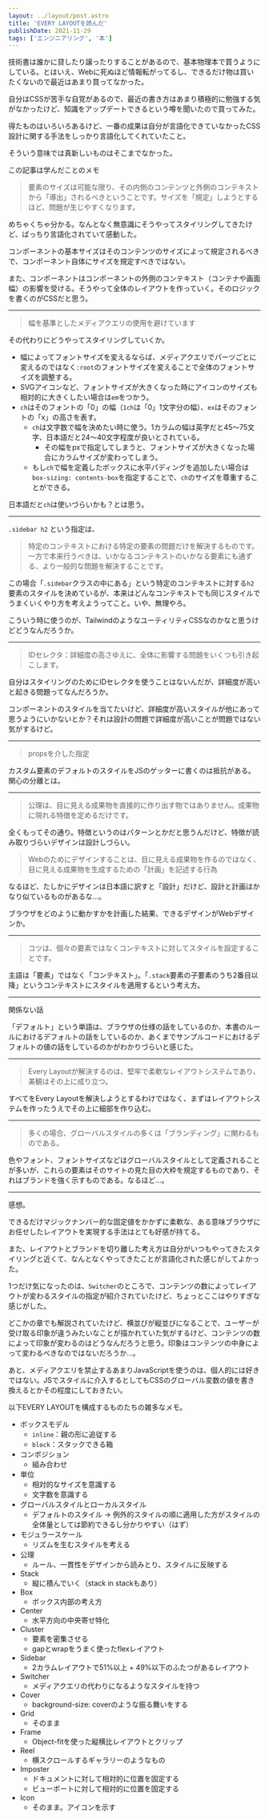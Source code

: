 ```yaml
---
layout: ../layout/post.astro
title: 'EVERY LAYOUTを読んだ'
publishDate: 2021-11-29
tags: ['エンジニアリング', '本']
---
```


技術書は誰かに貸したり譲ったりすることがあるので、基本物理本で買うようにしている。とはいえ、Webに死ぬほど情報転がってるし、できるだけ物は買いたくないので最近はあまり買ってなかった。

自分はCSSが苦手な自覚があるので、最近の書き方はあまり積極的に勉強する気がなかったけど、知識をアップデートできるという噂を聞いたので買ってみた。

得たものはいろいろあるけど、一番の成果は自分が言語化できていなかったCSS設計に関する手法をしっかり言語化してくれていたこと。

そういう意味では真新しいものはそこまでなかった。

この記事は学んだことのメモ

> 要素のサイズは可能な限り、その内側のコンテンツと外側のコンテキストから「導出」されるべきということです。サイズを「規定」しようとするほど、問題が生じやすくなります。

めちゃくちゃ分かる。なんとなく無意識にそうやってスタイリングしてきたけど、ばっちり言語化されていて感動した。

コンポーネントの基本サイズはそのコンテンツのサイズによって規定されるべきで、コンポーネント自体にサイズを規定すべきではない。

また、コンポーネントはコンポーネントの外側のコンテキスト（コンテナや画面幅）の影響を受ける。そうやって全体のレイアウトを作っていく。そのロジックを書くのがCSSだと思う。

---

> 幅を基準としたメディアクエリの使用を避けています

その代わりにどうやってスタイリングしていくか。

* 幅によってフォントサイズを変えるならば、メディアクエリでパーツごとに変えるのではなく`:root`のフォントサイズを変えることで全体のフォントサイズを調整する。
* SVGアイコンなど、フォントサイズが大きくなった時にアイコンのサイズも相対的に大きくしたい場合は`em`をつかう。
* `ch`はそのフォントの「0」の幅（`1ch`は「0」1文字分の幅）、`ex`はそのフォントの「x」の高さを表す。
  * `ch`は文字数で幅を決めたい時に使う。1カラムの幅は英字だと45〜75文字、日本語だと24〜40文字程度が良いとされている。
    * その幅をpxで指定してしまうと、フォントサイズが大きくなった場合にカラムサイズが変わってしまう。
  * もし`ch`で幅を定義したボックスに水平パディングを追加したい場合は`box-sizing: contents-box`を指定することで、`ch`のサイズを尊重することができる。

日本語だと`ch`は使いづらいかも？とは思う。

---

`.sidebar h2` という指定は、

> 特定のコンテキストにおける特定の要素の問題だけを解決するものです。一方で本来行うべきは、いかなるコンテキストのいかなる要素にも通ずる、より一般的な問題を解決することです。

この場合「`.sidebar`クラスの中にある」という特定のコンテキストに対する`h2`要素のスタイルを決めているが、本来はどんなコンテキストでも同じスタイルでうまくいくやり方を考えようってこと。いや、無理やろ。

こういう時に使うのが、TailwindのようなユーティリティCSSなのかなと思うけどどうなんだろうか。

---

> IDセレクタ：詳細度の高さゆえに、全体に影響する問題をいくつも引き起こします。

自分はスタイリングのためにIDセレクタを使うことはないんだが、詳細度が高いと起きる問題ってなんだろうか。

コンポーネントのスタイルを当てたいけど、詳細度が高いスタイルが他にあって思うようにいかないとか？それは設計の問題で詳細度が高いことが問題ではない気がするけど。

---

> propsを介した指定

カスタム要素のデフォルトのスタイルをJSのゲッターに書くのは抵抗がある。関心の分離とは。

---

> 公理は、目に見える成果物を直接的に作り出す物ではありません。成果物に現れる特徴を定めるだけです。

全くもってその通り。特徴というのはパターンとかだと思うんだけど、特徴が読み取りづらいデザインは設計しづらい。

> Webのためにデザインすることは、目に見える成果物を作るのではなく、目に見える成果物を生成するための「計画」を記述する行為

なるほど、たしかにデザインは日本語に訳すと「設計」だけど、設計と計画はかなり似ているものがあるな…。

ブラウザをどのように動かすかを計画した結果、できるデザインがWebデザインか。

---

> コツは、個々の要素ではなくコンテキストに対してスタイルを設定することです。

主語は「要素」ではなく「コンテキスト」。「`.stack`要素の子要素のうち2番目以降」というコンテキストにスタイルを適用するという考え方。

---

関係ない話

「デフォルト」という単語は、ブラウザの仕様の話をしているのか、本書のルールにおけるデフォルトの話をしているのか、あくまでサンプルコードにおけるデフォルトの値の話をしているのかがわかりづらいと感じた。

---

> Every Layoutが解決するのは、堅牢で柔軟なレイアウトシステムであり、美観はその上に成り立つ。

すべてをEvery Layoutを解決しようとするわけではなく、まずはレイアウトシステムを作ったうえでその上に細部を作り込む。

---

> 多くの場合、グローバルスタイルの多くは「ブランディング」に関わるものである。

色やフォント、フォントサイズなどはグローバルスタイルとして定義されることが多いが、これらの要素はそのサイトの見た目の大枠を規定するものであり、それはブランドを強く示すものである。なるほど…。

---

感想。

できるだけマジックナンバー的な固定値をかかずに柔軟な、ある意味ブラウザにお任せしたレイアウトを実現する手法はとても好感が持てる。

また、レイアウトとブランドを切り離した考え方は自分がいつもやってきたスタイリングと近くて、なんとなくやってきたことが言語化された感じがしてよかった。

1つだけ気になったのは、`Switcher`のところで、コンテンツの数によってレイアウトが変わるスタイルの指定が紹介されていたけど、ちょっとここはやりすぎな感じがした。

どこかの章でも解説されていたけど、横並びが縦並びになることで、ユーザーが受け取る印象が違うみたいなことが描かれていた気がするけど、コンテンツの数によって印象が変わるのはどうなんだろうと思う。印象はコンテンツの中身によって変わるべきなのではないだろうか…。

あと、メディアクエリを禁止するあまりJavaScriptを使うのは、個人的には好きではない。JSでスタイルに介入するとしてもCSSのグローバル変数の値を書き換えるとかその程度にしておきたい。

以下EVERY LAYOUTを構成するものたちの雑多なメモ。

* ボックスモデル
  * `inline`：親の形に追従する
  * `block`：スタックできる箱
* コンポジション
  * 組み合わせ
* 単位
  * 相対的なサイズを意識する
  * 文字数を意識する
* グローバルスタイルとローカルスタイル
  * デフォルトのスタイル -> 例外的スタイルの順に適用した方がスタイルの全体量としては節約できるし分かりやすい（はず）
* モジュラースケール
  * リズムを生むスタイルを考える
* 公理
  * ルール、一貫性をデザインから読みとり、スタイルに反映する
* Stack
  * 縦に積んでいく（stack in stackもあり）
* Box
  * ボックス内部の考え方
* Center
  * 水平方向の中央寄せ特化
* Cluster
  * 要素を密集させる
  * gapとwrapをうまく使ったflexレイアウト
* Sidebar
  * 2カラムレイアウトで51%以上 + 49%以下のふたつがあるレイアウト
* Switcher
  * メディアクエリの代わりになるようなスタイルを持つ
* Cover
  * background-size: coverのような振る舞いをする
* Grid
  * そのまま
* Frame
  * Object-fitを使った縦横比レイアウトとクリップ
* Reel
  * 横スクロールするギャラリーのようなもの
* Imposter
  * ドキュメントに対して相対的に位置を固定する
  * ビューポートに対して相対的に位置を固定する
* Icon
  * そのまま。アイコンを示す
